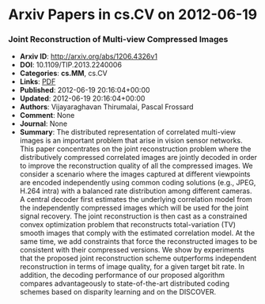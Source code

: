 # Arxiv Papers in cs.CV on 2012-06-19
### Joint Reconstruction of Multi-view Compressed Images
- **Arxiv ID**: http://arxiv.org/abs/1206.4326v1
- **DOI**: 10.1109/TIP.2013.2240006
- **Categories**: **cs.MM**, cs.CV
- **Links**: [PDF](http://arxiv.org/pdf/1206.4326v1)
- **Published**: 2012-06-19 20:16:04+00:00
- **Updated**: 2012-06-19 20:16:04+00:00
- **Authors**: Vijayaraghavan Thirumalai, Pascal Frossard
- **Comment**: None
- **Journal**: None
- **Summary**: The distributed representation of correlated multi-view images is an important problem that arise in vision sensor networks. This paper concentrates on the joint reconstruction problem where the distributively compressed correlated images are jointly decoded in order to improve the reconstruction quality of all the compressed images. We consider a scenario where the images captured at different viewpoints are encoded independently using common coding solutions (e.g., JPEG, H.264 intra) with a balanced rate distribution among different cameras. A central decoder first estimates the underlying correlation model from the independently compressed images which will be used for the joint signal recovery. The joint reconstruction is then cast as a constrained convex optimization problem that reconstructs total-variation (TV) smooth images that comply with the estimated correlation model. At the same time, we add constraints that force the reconstructed images to be consistent with their compressed versions. We show by experiments that the proposed joint reconstruction scheme outperforms independent reconstruction in terms of image quality, for a given target bit rate. In addition, the decoding performance of our proposed algorithm compares advantageously to state-of-the-art distributed coding schemes based on disparity learning and on the DISCOVER.



